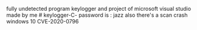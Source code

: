 fully undetected program keylogger and project of microsoft visual studio made by me # keylogger-C-
password is : jazz
also there's a scan crash windows 10 CVE-2020-0796
